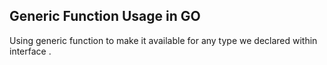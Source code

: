 ## Generic Function Usage in GO

Using generic function to make it available for any type we declared within interface .  
